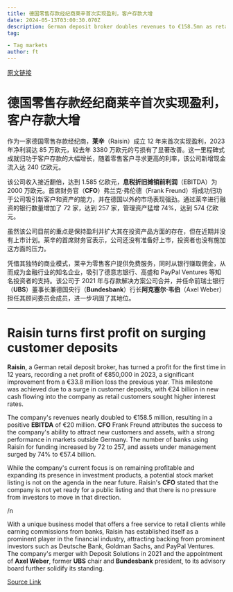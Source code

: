 ```yaml
---
title: 德国零售存款经纪商莱辛首次实现盈利，客户存款大增
date: 2024-05-13T03:00:30.070Z
description: German deposit broker doubles revenues to €158.5mn as retail customers chase higher interest rates
tag: 

- Tag markets
author: ft
---
```


[原文链接](https://ft.com/content/788014f9-f04e-475e-8e51-e85915869004)

# 德国零售存款经纪商莱辛首次实现盈利，客户存款大增

作为一家德国零售存款经纪商，**莱辛**（Raisin）成立 12 年来首次实现盈利，2023 年净利润达 85 万欧元，较去年 3380 万欧元的亏损有了显著改善。这一里程碑式成就归功于客户存款的大幅增长，随着零售客户寻求更高的利率，该公司新增现金流入达 240 亿欧元。

该公司收入接近翻倍，达到 1.585 亿欧元，**息税折旧摊销前利润**（EBITDA）为 2000 万欧元。首席财务官（**CFO**）弗兰克·弗伦德（Frank Freund）将成功归功于公司吸引新客户和资产的能力，并在德国以外的市场表现强劲。通过莱辛进行融资的银行数量增加了 72 家，达到 257 家，管理资产猛增 74%，达到 574 亿欧元。

虽然该公司目前的重点是保持盈利并扩大其在投资产品方面的存在，但在近期并没有上市计划。莱辛的首席财务官表示，公司还没有准备好上市，投资者也没有施加这方面的压力。

凭借其独特的商业模式，莱辛为零售客户提供免费服务，同时从银行赚取佣金，从而成为金融行业的知名企业，吸引了德意志银行、高盛和 PayPal Ventures 等知名投资者的支持。该公司于 2021 年与存款解决方案公司合并，并任命前瑞士银行（**UBS**）董事长兼德国央行（**Bundesbank**）行长**阿克塞尔·韦伯**（Axel Weber）担任其顾问委员会成员，进一步巩固了其地位。

---

# Raisin turns first profit on surging customer deposits

**Raisin**, a German retail deposit broker, has turned a profit for the first time in 12 years, recording a net profit of €850,000 in 2023, a significant improvement from a €33.8 million loss the previous year. This milestone was achieved due to a surge in customer deposits, with €24 billion in new cash flowing into the company as retail customers sought higher interest rates. 

The company's revenues nearly doubled to €158.5 million, resulting in a positive **EBITDA** of €20 million. **CFO** Frank Freund attributes the success to the company's ability to attract new customers and assets, with a strong performance in markets outside Germany. The number of banks using Raisin for funding increased by 72 to 257, and assets under management surged by 74% to €57.4 billion. 

While the company's current focus is on remaining profitable and expanding its presence in investment products, a potential stock market listing is not on the agenda in the near future. Raisin's **CFO** stated that the company is not yet ready for a public listing and that there is no pressure from investors to move in that direction. 

/n

With a unique business model that offers a free service to retail clients while earning commissions from banks, Raisin has established itself as a prominent player in the financial industry, attracting backing from prominent investors such as Deutsche Bank, Goldman Sachs, and PayPal Ventures. The company's merger with Deposit Solutions in 2021 and the appointment of **Axel Weber**, former **UBS** chair and **Bundesbank** president, to its advisory board further solidify its standing.

[Source Link](https://ft.com/content/788014f9-f04e-475e-8e51-e85915869004)

